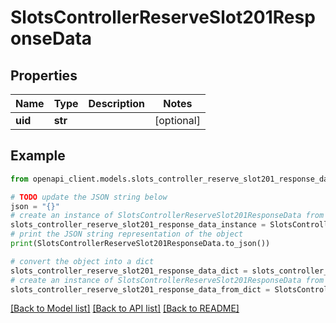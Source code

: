 # SlotsControllerReserveSlot201ResponseData


## Properties

Name | Type | Description | Notes
------------ | ------------- | ------------- | -------------
**uid** | **str** |  | [optional] 

## Example

```python
from openapi_client.models.slots_controller_reserve_slot201_response_data import SlotsControllerReserveSlot201ResponseData

# TODO update the JSON string below
json = "{}"
# create an instance of SlotsControllerReserveSlot201ResponseData from a JSON string
slots_controller_reserve_slot201_response_data_instance = SlotsControllerReserveSlot201ResponseData.from_json(json)
# print the JSON string representation of the object
print(SlotsControllerReserveSlot201ResponseData.to_json())

# convert the object into a dict
slots_controller_reserve_slot201_response_data_dict = slots_controller_reserve_slot201_response_data_instance.to_dict()
# create an instance of SlotsControllerReserveSlot201ResponseData from a dict
slots_controller_reserve_slot201_response_data_from_dict = SlotsControllerReserveSlot201ResponseData.from_dict(slots_controller_reserve_slot201_response_data_dict)
```
[[Back to Model list]](../README.md#documentation-for-models) [[Back to API list]](../README.md#documentation-for-api-endpoints) [[Back to README]](../README.md)



